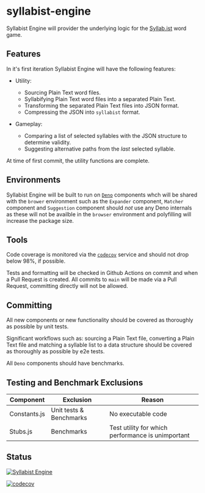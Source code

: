 # syllabist-engine

Syllabist Engine will provider the underlying logic for the
[Syllab.ist](https://syllab.ist) word game.

## Features

In it's first iteration Syllabist Engine will have the following features:

- Utility:
  - Sourcing Plain Text word files.
  - Syllabifying Plain Text word files into a separated Plain Text.
  - Transforming the separated Plain Text files into JSON format.
  - Compressing the JSON into `syllabist` format.

- Gameplay:
  - Comparing a list of selected syllables with the JSON structure to determine
    validity.
  - Suggesting alternative paths from the _last_ selected syllable.

At time of first commit, the utility functions are complete.

## Environments

Syllabist Engine will be built to run on [`Deno`](https://deno.land/) components
whch will be shared with the `brower` environment such as the `Expander`
component, `Matcher` component and `Suggestion` component should _not_ use any
Deno internals as these will not be availble in the `browser` environment and
polyfilling will increase the package size.

## Tools

Code coverage is monitored via the
[`codecov`](https://app.codecov.io/gh/edilis-dev/syllabist-engine) service and
should not drop below 98%, if possible.

Tests and formatting will be checked in Github Actions on commit and when a Pull
Request is created. All commits to `main` will be made via a Pull Request,
committing directly will not be allowed.

## Committing

All new components or new functionality should be covered as thoroughly as
possible by unit tests.

Significant workflows such as: sourcing a Plain Text file, converting a Plain
Text file and matching a syllable list to a data structure should be covered as
thoroughly as possible by e2e tests.

All `Deno` components should have benchmarks.

## Testing and Benchmark Exclusions

| Component    | Exclusion               | Reason                                            |
| ------------ | ----------------------- | ------------------------------------------------- |
| Constants.js | Unit tests & Benchmarks | No executable code                                |
| Stubs.js     | Benchmarks              | Test utility for which performance is unimportant |

## Status

[![Syllabist Engine](https://github.com/edilis-dev/syllabist-engine/actions/workflows/commit.yml/badge.svg)](https://github.com/edilis-dev/syllabist-engine/actions/workflows/commit.yml)

[![codecov](https://codecov.io/gh/edilis-dev/syllabist-engine/graph/badge.svg?token=X6DGUNFS7S)](https://codecov.io/gh/edilis-dev/syllabist-engine)
